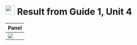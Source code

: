# <img src="https://i.ibb.co/bQyL8SZ/imagen-removebg-preview.png" height="30"> Result from **Guide 1**, **Unit 4**
| Panel | 
|-|
| <img src="https://i.ibb.co/0hL9cVY/Guia2U4.png"> |
